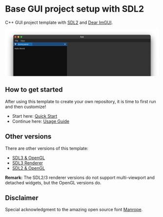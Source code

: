# Base GUI project setup with SDL2

C++ GUI project template with [SDL2](https://www.libsdl.org) and [Dear ImGUI](https://github.com/ocornut/imgui).

![Image of the example app.](example-app.png)

## How to get started

After using this template to create your own repository, it is time to first run and then customize!

- Start here: [Quick Start](docs/QuickStart.md)
- Continue here: [Usage Guide](docs/README.md)

## Other versions

There are other versions of this template:

- [SDL3 & OpenGL](https://github.com/MartinHelmut/cpp-gui-template-sdl3-opengl)
- [SDL3 Renderer](https://github.com/MartinHelmut/cpp-gui-template-sdl3)
- [SDL2 & OpenGL](https://github.com/MartinHelmut/cpp-gui-template-sdl2-opengl)

**Remark:** The SDL2/3 renderer versions do not support multi-viewport and detached widgets, but the OpenGL versions do.

## Disclaimer

Special acknowledgment to the amazing open source font [Manrope](https://manropefont.com).
